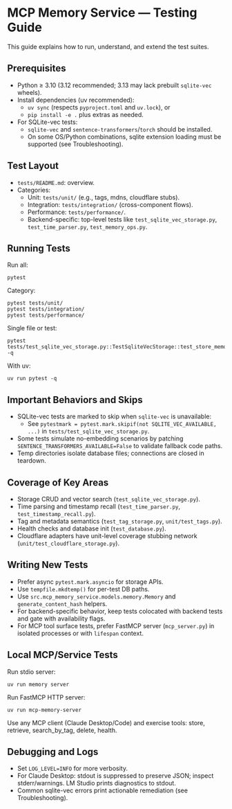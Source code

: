 # MCP Memory Service — Testing Guide

This guide explains how to run, understand, and extend the test suites.

## Prerequisites

- Python ≥ 3.10 (3.12 recommended; 3.13 may lack prebuilt `sqlite-vec` wheels).
- Install dependencies (uv recommended):
  - `uv sync` (respects `pyproject.toml` and `uv.lock`), or
  - `pip install -e .` plus extras as needed.
- For SQLite-vec tests:
  - `sqlite-vec` and `sentence-transformers`/`torch` should be installed.
  - On some OS/Python combinations, sqlite extension loading must be supported (see Troubleshooting).

## Test Layout

- `tests/README.md`: overview.
- Categories:
  - Unit: `tests/unit/` (e.g., tags, mdns, cloudflare stubs).
  - Integration: `tests/integration/` (cross-component flows).
  - Performance: `tests/performance/`.
  - Backend-specific: top-level tests like `test_sqlite_vec_storage.py`, `test_time_parser.py`, `test_memory_ops.py`.

## Running Tests

Run all:

```
pytest
```

Category:

```
pytest tests/unit/
pytest tests/integration/
pytest tests/performance/
```

Single file or test:

```
pytest tests/test_sqlite_vec_storage.py::TestSqliteVecStorage::test_store_memory -q
```

With uv:

```
uv run pytest -q
```

## Important Behaviors and Skips

- SQLite-vec tests are marked to skip when `sqlite-vec` is unavailable:
  - See `pytestmark = pytest.mark.skipif(not SQLITE_VEC_AVAILABLE, ...)` in `tests/test_sqlite_vec_storage.py`.
- Some tests simulate no-embedding scenarios by patching `SENTENCE_TRANSFORMERS_AVAILABLE=False` to validate fallback code paths.
- Temp directories isolate database files; connections are closed in teardown.

## Coverage of Key Areas

- Storage CRUD and vector search (`test_sqlite_vec_storage.py`).
- Time parsing and timestamp recall (`test_time_parser.py`, `test_timestamp_recall.py`).
- Tag and metadata semantics (`test_tag_storage.py`, `unit/test_tags.py`).
- Health checks and database init (`test_database.py`).
- Cloudflare adapters have unit-level coverage stubbing network (`unit/test_cloudflare_storage.py`).

## Writing New Tests

- Prefer async `pytest.mark.asyncio` for storage APIs.
- Use `tempfile.mkdtemp()` for per-test DB paths.
- Use `src.mcp_memory_service.models.memory.Memory` and `generate_content_hash` helpers.
- For backend-specific behavior, keep tests colocated with backend tests and gate with availability flags.
- For MCP tool surface tests, prefer FastMCP server (`mcp_server.py`) in isolated processes or with `lifespan` context.

## Local MCP/Service Tests

Run stdio server:

```
uv run memory server
```

Run FastMCP HTTP server:

```
uv run mcp-memory-server
```

Use any MCP client (Claude Desktop/Code) and exercise tools: store, retrieve, search_by_tag, delete, health.

## Debugging and Logs

- Set `LOG_LEVEL=INFO` for more verbosity.
- For Claude Desktop: stdout is suppressed to preserve JSON; inspect stderr/warnings. LM Studio prints diagnostics to stdout.
- Common sqlite-vec errors print actionable remediation (see Troubleshooting).

